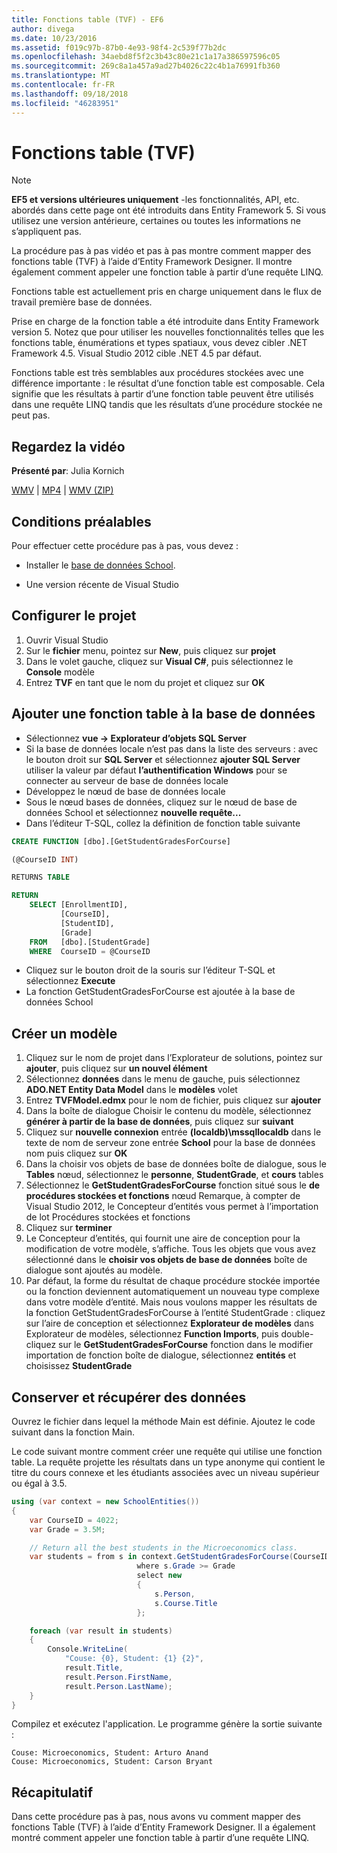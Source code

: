 ```yaml
---
title: Fonctions table (TVF) - EF6
author: divega
ms.date: 10/23/2016
ms.assetid: f019c97b-87b0-4e93-98f4-2c539f77b2dc
ms.openlocfilehash: 34aebd8f5f2c3b43c80e21c1a17a386597596c05
ms.sourcegitcommit: 269c8a1a457a9ad27b4026c22c4b1a76991fb360
ms.translationtype: MT
ms.contentlocale: fr-FR
ms.lasthandoff: 09/18/2018
ms.locfileid: "46283951"
---
```

# <a name="table-valued-functions-tvfs"></a>Fonctions table (TVF)
> [!NOTE]
> **EF5 et versions ultérieures uniquement** -les fonctionnalités, API, etc. abordés dans cette page ont été introduits dans Entity Framework 5. Si vous utilisez une version antérieure, certaines ou toutes les informations ne s’appliquent pas.

La procédure pas à pas vidéo et pas à pas montre comment mapper des fonctions table (TVF) à l’aide d’Entity Framework Designer. Il montre également comment appeler une fonction table à partir d’une requête LINQ.

Fonctions table est actuellement pris en charge uniquement dans le flux de travail première base de données.

Prise en charge de la fonction table a été introduite dans Entity Framework version 5. Notez que pour utiliser les nouvelles fonctionnalités telles que les fonctions table, énumérations et types spatiaux, vous devez cibler .NET Framework 4.5. Visual Studio 2012 cible .NET 4.5 par défaut.

Fonctions table est très semblables aux procédures stockées avec une différence importante : le résultat d’une fonction table est composable. Cela signifie que les résultats à partir d’une fonction table peuvent être utilisés dans une requête LINQ tandis que les résultats d’une procédure stockée ne peut pas.

## <a name="watch-the-video"></a>Regardez la vidéo

**Présenté par**: Julia Kornich

[WMV](https://download.microsoft.com/download/6/0/A/60A6E474-5EF3-4E1E-B9EA-F51D2DDB446A/HDI-ITPro-MSDN-winvideo-tvf.wmv) | [MP4](https://download.microsoft.com/download/6/0/A/60A6E474-5EF3-4E1E-B9EA-F51D2DDB446A/HDI-ITPro-MSDN-mp4video-tvf.m4v) | [WMV (ZIP)](https://download.microsoft.com/download/6/0/A/60A6E474-5EF3-4E1E-B9EA-F51D2DDB446A/HDI-ITPro-MSDN-winvideo-tvf.zip)

## <a name="pre-requisites"></a>Conditions préalables

Pour effectuer cette procédure pas à pas, vous devez :

- Installer le [base de données School](~/ef6/resources/school-database.md).

- Une version récente de Visual Studio

## <a name="set-up-the-project"></a>Configurer le projet

1.  Ouvrir Visual Studio
2.  Sur le **fichier** menu, pointez sur **New**, puis cliquez sur **projet**
3.  Dans le volet gauche, cliquez sur **Visual C\#**, puis sélectionnez le **Console** modèle
4.  Entrez **TVF** en tant que le nom du projet et cliquez sur **OK**

## <a name="add-a-tvf-to-the-database"></a>Ajouter une fonction table à la base de données

-   Sélectionnez **vue -&gt; Explorateur d’objets SQL Server**
-   Si la base de données locale n’est pas dans la liste des serveurs : avec le bouton droit sur **SQL Server** et sélectionnez **ajouter SQL Server** utiliser la valeur par défaut **l’authentification Windows** pour se connecter au serveur de base de données locale
-   Développez le nœud de base de données locale
-   Sous le nœud bases de données, cliquez sur le nœud de base de données School et sélectionnez **nouvelle requête...**
-   Dans l’éditeur T-SQL, collez la définition de fonction table suivante

``` SQL
CREATE FUNCTION [dbo].[GetStudentGradesForCourse]

(@CourseID INT)

RETURNS TABLE

RETURN
    SELECT [EnrollmentID],
           [CourseID],
           [StudentID],
           [Grade]
    FROM   [dbo].[StudentGrade]
    WHERE  CourseID = @CourseID
```

-   Cliquez sur le bouton droit de la souris sur l’éditeur T-SQL et sélectionnez **Execute**
-   La fonction GetStudentGradesForCourse est ajoutée à la base de données School

 

## <a name="create-a-model"></a>Créer un modèle

1.  Cliquez sur le nom de projet dans l’Explorateur de solutions, pointez sur **ajouter**, puis cliquez sur **un nouvel élément**
2.  Sélectionnez **données** dans le menu de gauche, puis sélectionnez **ADO.NET Entity Data Model** dans le **modèles** volet
3.  Entrez **TVFModel.edmx** pour le nom de fichier, puis cliquez sur **ajouter**
4.  Dans la boîte de dialogue Choisir le contenu du modèle, sélectionnez **générer à partir de la base de données**, puis cliquez sur **suivant**
5.  Cliquez sur **nouvelle connexion** entrée **(localdb)\\mssqllocaldb** dans le texte de nom de serveur zone entrée **School** pour la base de données nom puis cliquez sur **OK**
6.  Dans la choisir vos objets de base de données boîte de dialogue, sous le **Tables** nœud, sélectionnez le **personne**, **StudentGrade**, et **cours** tables
7.  Sélectionnez le **GetStudentGradesForCourse** fonction situé sous le **de procédures stockées et fonctions** nœud Remarque, à compter de Visual Studio 2012, le Concepteur d’entités vous permet à l’importation de lot Procédures stockées et fonctions
8.  Cliquez sur **terminer**
9.  Le Concepteur d’entités, qui fournit une aire de conception pour la modification de votre modèle, s’affiche. Tous les objets que vous avez sélectionné dans le **choisir vos objets de base de données** boîte de dialogue sont ajoutés au modèle.
10. Par défaut, la forme du résultat de chaque procédure stockée importée ou la fonction deviennent automatiquement un nouveau type complexe dans votre modèle d’entité. Mais nous voulons mapper les résultats de la fonction GetStudentGradesForCourse à l’entité StudentGrade : cliquez sur l’aire de conception et sélectionnez **Explorateur de modèles** dans Explorateur de modèles, sélectionnez **Function Imports**, puis double-cliquez sur le **GetStudentGradesForCourse** fonction dans le modifier importation de fonction boîte de dialogue, sélectionnez **entités** et choisissez **StudentGrade**

## <a name="persist-and-retrieve-data"></a>Conserver et récupérer des données

Ouvrez le fichier dans lequel la méthode Main est définie. Ajoutez le code suivant dans la fonction Main.

Le code suivant montre comment créer une requête qui utilise une fonction table. La requête projette les résultats dans un type anonyme qui contient le titre du cours connexe et les étudiants associées avec un niveau supérieur ou égal à 3.5.

``` csharp
using (var context = new SchoolEntities())
{
    var CourseID = 4022;
    var Grade = 3.5M;

    // Return all the best students in the Microeconomics class.
    var students = from s in context.GetStudentGradesForCourse(CourseID)
                            where s.Grade >= Grade
                            select new
                            {
                                s.Person,
                                s.Course.Title
                            };

    foreach (var result in students)
    {
        Console.WriteLine(
            "Couse: {0}, Student: {1} {2}",
            result.Title,  
            result.Person.FirstName,  
            result.Person.LastName);
    }
}
```

Compilez et exécutez l'application. Le programme génère la sortie suivante :

```
Couse: Microeconomics, Student: Arturo Anand
Couse: Microeconomics, Student: Carson Bryant
```

## <a name="summary"></a>Récapitulatif

Dans cette procédure pas à pas, nous avons vu comment mapper des fonctions Table (TVF) à l’aide d’Entity Framework Designer. Il a également montré comment appeler une fonction table à partir d’une requête LINQ.

